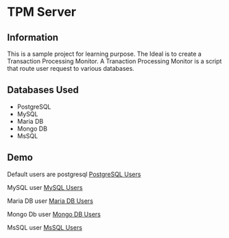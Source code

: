 # TPM Server

## Information
This is a sample project for learning purpose.
The Ideal is to create a Transaction Processing Monitor.
A Tranaction Processing Monitor is a script that route user request to various databases.

## Databases Used
* PostgreSQL
* MySQL
* Maria DB
* Mongo DB
* MsSQL

## Demo

Default users are postgresql
[PostgreSQL Users](https://trans-pm.herokuapp.com/api/users)

MySQL user
[MySQL Users](https://trans-pm.herokuapp.com/api/users?connection=mysql)

Maria DB user
[Maria DB Users](https://trans-pm.herokuapp.com/api/users?connection=mariadb)

Mongo Db user
[Mongo DB Users](https://trans-pm.herokuapp.com/api/users?connection=mongo)

MsSQL user
[MsSQL Users](https://trans-pm.herokuapp.com/api/users?connection=mssql)
